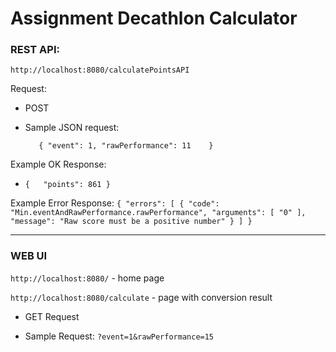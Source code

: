 
# Assignment Decathlon Calculator

### REST API:
`http://localhost:8080/calculatePointsAPI`

Request:

 - POST
 - Sample JSON request:

   
   `   { "event": 1,
        "rawPerformance": 11    }`
    
Example OK Response:

 - `{   "points": 861 }`

Example Error Response:
`{
  "errors": [
    {
      "code": "Min.eventAndRawPerformance.rawPerformance",
      "arguments": [
        "0"
      ],
      "message": "Raw score must be a positive number"
    }
  ]
}`
   
------------
### WEB UI

`http://localhost:8080/` - home page

`http://localhost:8080/calculate` - page with conversion result

 - GET Request
   
   
 - Sample Request:  `?event=1&rawPerformance=15`
